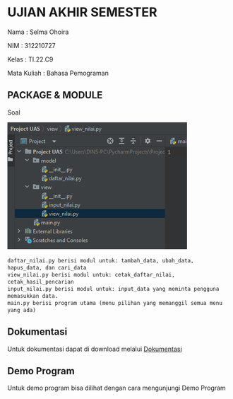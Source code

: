 # UJIAN AKHIR SEMESTER

Nama : Selma Ohoira

NIM : 312210727

Kelas : TI.22.C9

Mata Kuliah : Bahasa Pemograman

## PACKAGE & MODULE
Soal

![Gambar](gambar/3.png)

    daftar_nilai.py berisi modul untuk: tambah_data, ubah_data, hapus_data, dan cari_data
    view_nilai.py berisi modul untuk: cetak_daftar_nilai, cetak_hasil_pencarian
    input_nilai.py berisi modul untuk: input_data yang meminta pengguna memasukkan data.
    main.py berisi program utama (menu pilihan yang memanggil semua menu yang ada)

## Dokumentasi

Untuk dokumentasi dapat di download melalui <a href="Project UAS.pdf">Dokumentasi</a>

## Demo Program

Untuk demo program bisa dilihat dengan cara mengunjungi Demo Program